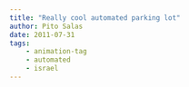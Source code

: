 ```yaml
---
title: "Really cool automated parking lot"
author: Pito Salas
date: 2011-07-31
tags:
    - animation-tag
    - automated
    - israel
---
```







